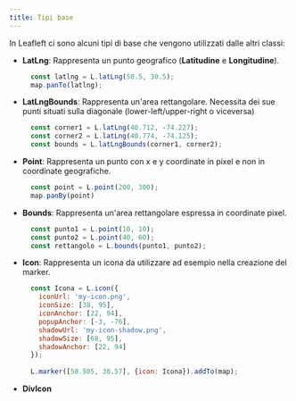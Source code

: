 ```yaml
---
title: Tipi base
---
```


In Leafleft ci sono alcuni tipi di base che vengono utilizzati dalle altri classi:

* **LatLng**: Rappresenta un punto geografico (**Latitudine** e **Longitudine**).
    
  ```js 
    const latlng = L.latLng(50.5, 30.5);
    map.panTo(latlng);
  ```  
           
* **LatLngBounds**: Rappresenta un'area rettangolare. Necessita dei sue punti situati sulla diagonale (lower-left/upper-right o viceversa)

  ```js
    const corner1 = L.latLng(40.712, -74.227);
    const corner2 = L.latLng(40.774, -74.125);
    const bounds = L.latLngBounds(corner1, corner2);
  ```
                  
* **Point**: Rappresenta un punto con x e y coordinate in pixel e non in coordinate geografiche.

  ```js
    const point = L.point(200, 300);
    map.panBy(point)
  ```  

* **Bounds**: Rappresenta un'area rettangolare espressa in coordinate pixel.

  ```js
    const punto1 = L.point(10, 10);
    const punto2 = L.point(40, 60);
    const rettangolo = L.bounds(punto1, punto2);
  ```

* **Icon**: Rappresenta un icona da utilizzare ad esempio nella creazione del marker.

  ```js
    const Icona = L.icon({
      iconUrl: 'my-icon.png',
      iconSize: [38, 95],
      iconAnchor: [22, 94],
      popupAnchor: [-3, -76],
      shadowUrl: 'my-icon-shadow.png',
      shadowSize: [68, 95],
      shadowAnchor: [22, 94]
    });
      
    L.marker([50.505, 30.57], {icon: Icona}).addTo(map);
  ```

* **DivIcon**



